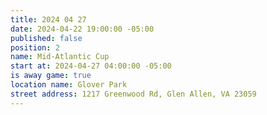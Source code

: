 ```yaml
---
title: 2024 04 27
date: 2024-04-22 19:00:00 -05:00
published: false
position: 2
name: Mid-Atlantic Cup
start at: 2024-04-27 04:00:00 -05:00
is away game: true
location name: Glover Park
street address: 1217 Greenwood Rd, Glen Allen, VA 23059
---
```


